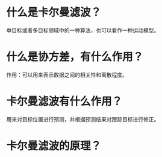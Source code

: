 # 什么是卡尔曼滤波？
单目标或者多目标领域中的一种算法，也可以看作一种运动模型。

# 什么是协方差，有什么作用？

作用：可以用来表示数据之间的相关性和离散程度。


# 卡尔曼滤波有什么作用？
用来对目标位置进行预测，并根据预测结果对跟踪目标进行修正。


# 卡尔曼滤波的原理？


# 




